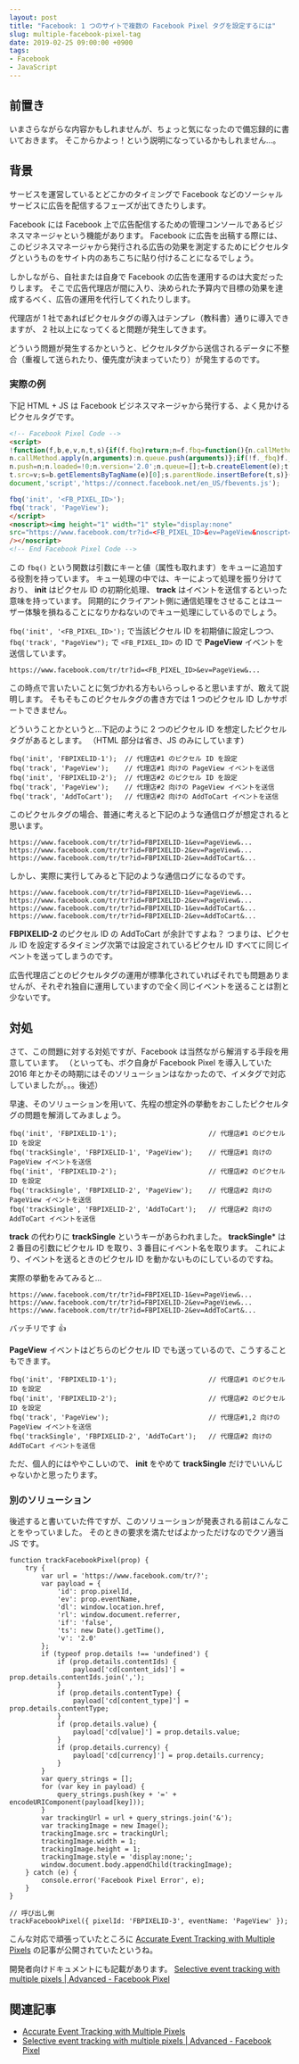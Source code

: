```yaml
---
layout: post
title: "Facebook: 1 つのサイトで複数の Facebook Pixel タグを設定するには"
slug: multiple-facebook-pixel-tag
date: 2019-02-25 09:00:00 +0900
tags:
- Facebook
- JavaScript
---
```



## 前置き

いまさらながらな内容かもしれませんが、ちょっと気になったので備忘録的に書いておきます。
そこからかよっ！という説明になっているかもしれません...。


## 背景

サービスを運営しているとどこかのタイミングで Facebook などのソーシャルサービスに広告を配信するフェーズが出てきたりします。

Facebook には Facebook 上で広告配信するための管理コンソールであるビジネスマネージャという機能があります。
Facebook に広告を出稿する際には、このビジネスマネージャから発行される広告の効果を測定するためにピクセルタグというものをサイト内のあちこちに貼り付けることになるでしょう。

しかしながら、自社または自身で Facebook の広告を運用するのは大変だったりします。
そこで広告代理店が間に入り、決められた予算内で目標の効果を達成するべく、広告の運用を代行してくれたりします。

代理店が 1 社であればピクセルタグの導入はテンプレ（教科書）通りに導入できますが、 2 社以上になってくると問題が発生してきます。

どういう問題が発生するかというと、ピクセルタグから送信されるデータに不整合（重複して送られたり、優先度が決まっていたり）が発生するのです。


### 実際の例

下記 HTML + JS は Facebook ビジネスマネージャから発行する、よく見かけるピクセルタグです。

```html
<!-- Facebook Pixel Code -->
<script>
!function(f,b,e,v,n,t,s){if(f.fbq)return;n=f.fbq=function(){n.callMethod?
n.callMethod.apply(n,arguments):n.queue.push(arguments)};if(!f._fbq)f._fbq=n;
n.push=n;n.loaded=!0;n.version='2.0';n.queue=[];t=b.createElement(e);t.async=!0;
t.src=v;s=b.getElementsByTagName(e)[0];s.parentNode.insertBefore(t,s)}(window,
document,'script','https://connect.facebook.net/en_US/fbevents.js');

fbq('init', '<FB_PIXEL_ID>');
fbq('track', 'PageView');
</script>
<noscript><img height="1" width="1" style="display:none"
src="https://www.facebook.com/tr?id=<FB_PIXEL_ID>&ev=PageView&noscript=1"
/></noscript>
<!-- End Facebook Pixel Code -->
```

この `fbq()` という関数は引数にキーと値（属性も取れます）をキューに追加する役割を持っています。
キュー処理の中では、キーによって処理を振り分けており、 **init** はピクセル ID の初期化処理、 **track** はイベントを送信するといった意味を持っています。
同期的にクライアント側に通信処理をさせることはユーザー体験を損ねることになりかねないのでキュー処理にしているのでしょう。

`fbq('init', '<FB_PIXEL_ID>');` で当該ピクセル ID を初期値に設定しつつ、 `fbq('track', "PageView");` で `<FB_PIXEL_ID>` の ID で **PageView** イベントを送信しています。

```plaintext:実際のネットワークログ
https://www.facebook.com/tr/tr?id=<FB_PIXEL_ID>&ev=PageView&...
```

この時点で言いたいことに気づかれる方もいらっしゃると思いますが、敢えて説明します。
そもそもこのピクセルタグの書き方では 1 つのピクセル ID しかサポートできません。

どういうことかというと...下記のように 2 つのピクセル ID を想定したピクセルタグがあるとします。
（HTML 部分は省き、JS のみにしています）

```js:２つのピクセルＩＤを想定したピクセルタグ
fbq('init', 'FBPIXELID-1');  // 代理店#1 のピクセル ID を設定
fbq('track', 'PageView');    // 代理店#1 向けの PageView イベントを送信
fbq('init', 'FBPIXELID-2');  // 代理店#2 のピクセル ID を設定
fbq('track', 'PageView');    // 代理店#2 向けの PageView イベントを送信
fbq('track', 'AddToCart');   // 代理店#2 向けの AddToCart イベントを送信
```

このピクセルタグの場合、普通に考えると下記のような通信ログが想定されると思います。

```plaintext:想定されるネットワークログ
https://www.facebook.com/tr/tr?id=FBPIXELID-1&ev=PageView&...
https://www.facebook.com/tr/tr?id=FBPIXELID-2&ev=PageView&...
https://www.facebook.com/tr/tr?id=FBPIXELID-2&ev=AddToCart&...
```

しかし、実際に実行してみると下記のような通信ログになるのです。

```plaintext:実際のネットワークログ
https://www.facebook.com/tr/tr?id=FBPIXELID-1&ev=PageView&...
https://www.facebook.com/tr/tr?id=FBPIXELID-2&ev=PageView&...
https://www.facebook.com/tr/tr?id=FBPIXELID-1&ev=AddToCart&...
https://www.facebook.com/tr/tr?id=FBPIXELID-2&ev=AddToCart&...
```

**FBPIXELID-2** のピクセル ID の AddToCart が余計ですよね？
つまりは、ピクセル ID を設定するタイミング次第では設定されているピクセル ID すべてに同じイベントを送ってしまうのです。

広告代理店ごとのピクセルタグの運用が標準化されていればそれでも問題ありませんが、それぞれ独自に運用していますので全く同じイベントを送ることは割と少ないです。


## 対処

さて、この問題に対する対処ですが、Facebook は当然ながら解消する手段を用意しています。
（といっても、ボク自身が Facebook Pixel を導入していた 2016 年とかその時期にはそのソリューションはなかったので、イメタグで対応していましたが。。。後述）

早速、そのソリューションを用いて、先程の想定外の挙動をおこしたピクセルタグの問題を解消してみましょう。

```js:２つのピクセルＩＤを想定したピクセルタグ
fbq('init', 'FBPIXELID-1');                       // 代理店#1 のピクセル ID を設定
fbq('trackSingle', 'FBPIXELID-1', 'PageView');    // 代理店#1 向けの PageView イベントを送信
fbq('init', 'FBPIXELID-2');                       // 代理店#2 のピクセル ID を設定
fbq('trackSingle', 'FBPIXELID-2', 'PageView');    // 代理店#2 向けの PageView イベントを送信
fbq('trackSingle', 'FBPIXELID-2', 'AddToCart');   // 代理店#2 向けの AddToCart イベントを送信
```

**track** の代わりに **trackSingle** というキーがあらわれました。
**trackSingle*** は 2 番目の引数にピクセル ID を取り、3 番目にイベント名を取ります。
これにより、イベントを送るときのピクセル ID を動かないものにしているのですね。

実際の挙動をみてみると...

```plaintext:実際のネットワークログ
https://www.facebook.com/tr/tr?id=FBPIXELID-1&ev=PageView&...
https://www.facebook.com/tr/tr?id=FBPIXELID-2&ev=PageView&...
https://www.facebook.com/tr/tr?id=FBPIXELID-2&ev=AddToCart&...
```

バッチリです 👍


**PageView** イベントはどちらのピクセル ID でも送っているので、こうすることもできます。

```js:２つのピクセルＩＤを想定したピクセルタグ（まとめたやつ）
fbq('init', 'FBPIXELID-1');                       // 代理店#1 のピクセル ID を設定
fbq('init', 'FBPIXELID-2');                       // 代理店#2 のピクセル ID を設定
fbq('track', 'PageView');                         // 代理店#1,2 向けの PageView イベントを送信
fbq('trackSingle', 'FBPIXELID-2', 'AddToCart');   // 代理店#2 向けの AddToCart イベントを送信
```

ただ、個人的にはややこしいので、 **init** をやめて **trackSingle** だけでいいんじゃないかと思ったります。



### 別のソリューション

後述すると書いていた件ですが、このソリューションが発表される前はこんなことをやっていました。
そのときの要求を満たせばよかっただけなのでクソ適当 JS です。

```js:自前ソリューション
function trackFacebookPixel(prop) {
    try {
        var url = 'https://www.facebook.com/tr/?';
        var payload = {
            'id': prop.pixelId,
            'ev': prop.eventName,
            'dl': window.location.href,
            'rl': window.document.referrer,
            'if': 'false',
            'ts': new Date().getTime(),
            'v': '2.0'
        };
        if (typeof prop.details !== 'undefined') {
            if (prop.details.contentIds) {
                payload['cd[content_ids]'] = prop.details.contentIds.join(',');
            }
            if (prop.details.contentType) {
                payload['cd[content_type]'] = prop.details.contentType;
            }
            if (prop.details.value) {
                payload['cd[value]'] = prop.details.value;
            }
            if (prop.details.currency) {
                payload['cd[currency]'] = prop.details.currency;
            }
        }
        var query_strings = [];
        for (var key in payload) {
            query_strings.push(key + '=' + encodeURIComponent(payload[key]));
        }
        var trackingUrl = url + query_strings.join('&');
        var trackingImage = new Image();
        trackingImage.src = trackingUrl;
        trackingImage.width = 1;
        trackingImage.height = 1;
        trackingImage.style = 'display:none;';
        window.document.body.appendChild(trackingImage);
    } catch (e) {
        console.error('Facebook Pixel Error', e);
    }
}

// 呼び出し側
trackFacebookPixel({ pixelId: 'FBPIXELID-3', eventName: 'PageView' });
```

こんな対応で頑張っていたところに [Accurate Event Tracking with Multiple Pixels](https://developers.facebook.com/ads/blog/post/2017/11/28/event-tracking-with-multiple-pixels-tracksingle/) の記事が公開されていたというね。

開発者向けドキュメントにも記載があります。
[Selective event tracking with multiple pixels | Advanced - Facebook Pixel](https://developers.facebook.com/docs/facebook-pixel/advanced/#multipixels)


## 関連記事

- [Accurate Event Tracking with Multiple Pixels](https://developers.facebook.com/ads/blog/post/2017/11/28/event-tracking-with-multiple-pixels-tracksingle/)
- [Selective event tracking with multiple pixels | Advanced - Facebook Pixel](https://developers.facebook.com/docs/facebook-pixel/advanced/#multipixels)
